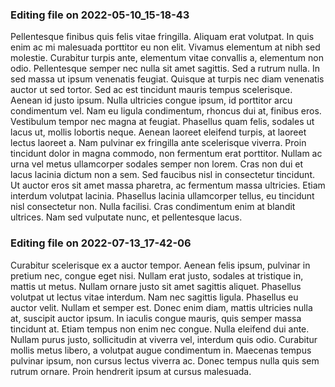 

### Editing file on 2022-05-10_15-18-43

Pellentesque finibus quis felis vitae fringilla. Aliquam erat volutpat. In quis enim ac mi malesuada porttitor eu non elit. Vivamus elementum at nibh sed molestie. Curabitur turpis ante, elementum vitae convallis a, elementum non odio. Pellentesque semper nec nulla sit amet sagittis. Sed a rutrum nulla. In sed massa ut ipsum venenatis feugiat. Quisque at turpis nec diam venenatis auctor ut sed tortor. Sed ac est tincidunt mauris tempus scelerisque. Aenean id justo ipsum. Nulla ultricies congue ipsum, id porttitor arcu condimentum vel. Nam eu ligula condimentum, rhoncus dui at, finibus eros.
Vestibulum tempor nec magna at feugiat. Phasellus quam felis, sodales ut lacus ut, mollis lobortis neque. Aenean laoreet eleifend turpis, at laoreet lectus laoreet a. Nam pulvinar ex fringilla ante scelerisque viverra. Proin tincidunt dolor in magna commodo, non fermentum erat porttitor. Nullam ac urna vel metus ullamcorper sodales semper non lorem. Cras non dui et lacus lacinia dictum non a sem. Sed faucibus nisl in consectetur tincidunt. Ut auctor eros sit amet massa pharetra, ac fermentum massa ultricies. Etiam interdum volutpat lacinia. Phasellus lacinia ullamcorper tellus, eu tincidunt nisl consectetur non. Nulla facilisi. Cras condimentum enim at blandit ultrices. Nam sed vulputate nunc, et pellentesque lacus.




### Editing file on 2022-07-13_17-42-06

Curabitur scelerisque ex a auctor tempor. Aenean felis ipsum, pulvinar in pretium nec, congue eget nisi. Nullam erat justo, sodales at tristique in, mattis ut metus. Nullam ornare justo sit amet sagittis aliquet. Phasellus volutpat ut lectus vitae interdum. Nam nec sagittis ligula. Phasellus eu auctor velit.
Nullam et semper est. Donec enim diam, mattis ultricies nulla at, suscipit auctor ipsum. In iaculis congue mauris, quis semper massa tincidunt at. Etiam tempus non enim nec congue. Nulla eleifend dui ante. Nullam purus justo, sollicitudin at viverra vel, interdum quis odio. Curabitur mollis metus libero, a volutpat augue condimentum in. Maecenas tempus pulvinar ipsum, non cursus lectus viverra ac. Donec tempus nulla quis sem rutrum ornare. Proin hendrerit ipsum at cursus malesuada.


